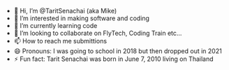 - 👋 Hi, I’m @TaritSenachai (aka Mike)
- 👀 I’m interested in making software and coding
- 🌱 I’m currently learning code
- 💞️ I’m looking to collaborate on FlyTech, Coding Train etc...
- 📫 How to reach me submittions
- 😄 Pronouns: I was going to school in 2018 but then dropped out in 2021
- ⚡ Fun fact: Tarit Senachai was born in June 7, 2010 living on Thailand

<!---
TaritSenachai/TaritSenachai is a ✨ special ✨ repository because its `README.md` (this file) appears on your GitHub profile.
You can click the Preview link to take a look at your changes.
--->
